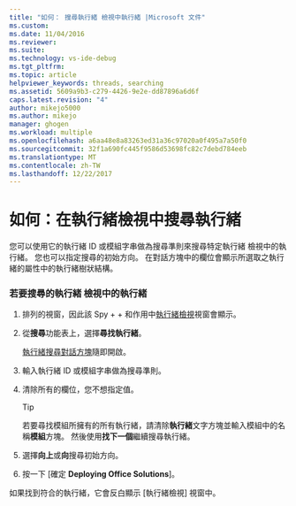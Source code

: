 ```yaml
---
title: "如何： 搜尋執行緒 檢視中執行緒 |Microsoft 文件"
ms.custom: 
ms.date: 11/04/2016
ms.reviewer: 
ms.suite: 
ms.technology: vs-ide-debug
ms.tgt_pltfrm: 
ms.topic: article
helpviewer_keywords: threads, searching
ms.assetid: 5609a9b3-c279-4426-9e2e-dd87896a6d6f
caps.latest.revision: "4"
author: mikejo5000
ms.author: mikejo
manager: ghogen
ms.workload: multiple
ms.openlocfilehash: a6aa48e8a83263ed31a36c97020a0f495a7a50f0
ms.sourcegitcommit: 32f1a690fc445f9586d53698fc82c7debd784eeb
ms.translationtype: MT
ms.contentlocale: zh-TW
ms.lasthandoff: 12/22/2017
---
```

# <a name="how-to-search-for-a-thread-in-threads-view"></a>如何：在執行緒檢視中搜尋執行緒
您可以使用它的執行緒 ID 或模組字串做為搜尋準則來搜尋特定執行緒 檢視中的執行緒。 您也可以指定搜尋的初始方向。 在對話方塊中的欄位會顯示所選取之執行緒的屬性中的執行緒樹狀結構。  
  
### <a name="to-search-for-a-thread-in-threads-view"></a>若要搜尋的執行緒 檢視中的執行緒  
  
1.  排列的視窗，因此該 Spy + + 和作用中[執行緒檢視](../debugger/threads-view.md)視窗會顯示。  
  
2.  從**搜尋**功能表上，選擇**尋找執行緒**。  
  
     [執行緒搜尋對話方塊](../debugger/thread-search-dialog-box.md)隨即開啟。  
  
3.  輸入執行緒 ID 或模組字串做為搜尋準則。  
  
4.  清除所有的欄位，您不想指定值。  
  
    > [!TIP]
    >  若要尋找模組所擁有的所有執行緒，請清除**執行緒**文字方塊並輸入模組中的名稱**模組**方塊。 然後使用**找下一個**繼續搜尋執行緒。  
  
5.  選擇**向上**或**向**搜尋初始方向。  
  
6.  按一下 [確定 **Deploying Office Solutions**]。  
  
 如果找到符合的執行緒，它會反白顯示 [執行緒檢視] 視窗中。